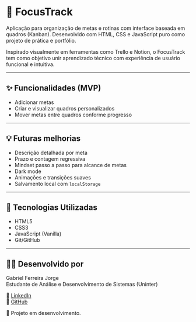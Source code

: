 # 🧠 FocusTrack

Aplicação para organização de metas e rotinas com interface baseada em quadros (Kanban). Desenvolvido com HTML, CSS e JavaScript puro como projeto de prática e portfólio.

Inspirado visualmente em ferramentas como Trello e Notion, o FocusTrack tem como objetivo unir aprendizado técnico com experiência de usuário funcional e intuitiva.

---

## ✨ Funcionalidades (MVP)
- Adicionar metas
- Criar e visualizar quadros personalizados
- Mover metas entre quadros conforme progresso

---

## 💡 Futuras melhorias
- Descrição detalhada por meta
- Prazo e contagem regressiva
- Mindset passo a passo para alcance de metas
- Dark mode
- Animações e transições suaves
- Salvamento local com `localStorage`

---

## 🧱 Tecnologias Utilizadas
- HTML5
- CSS3
- JavaScript (Vanilla)
- Git/GitHub

---

## 👨‍💻 Desenvolvido por
Gabriel Ferreira Jorge  
Estudante de Análise e Desenvolvimento de Sistemas (Uninter)

🔗 [LinkedIn](https://www.linkedin.com/in/gabriel-jorge08)  
🔗 [GitHub](https://github.com/gabrielfj08)

🚧 Projeto em desenvolvimento.
